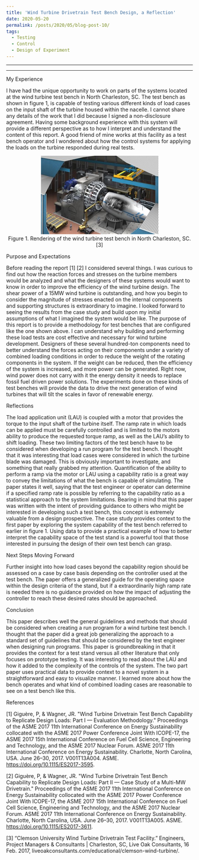 ```yaml
---
title: 'Wind Turbine Drivetrain Test Bench Design, a Reflection'
date: 2020-05-20
permalink: /posts/2020/05/blog-post-10/
tags:
  - Testing
  - Control
  - Design of Experiment
---
```


------
 
------

My Experience

I have had the unique opportunity to work on parts of the systems located at the wind turbine test bench in North Charleston, SC. The test bench as shown in figure 1, is capable of testing various different kinds of load cases on the input shaft of the turbine housed within the nacelle. I cannot share any details of the work that I did because I signed a non-disclosure agreement. Having some background experience with this system will provide a different perspective as to how I interpret and understand the content of this report. A good friend of mine works at this facility as a test bench operator and I wondered about how the control systems for applying the loads on the turbine responded during real tests. 

<p align="center">
<img src='/images/NC_wt.jpg'>
<br>
Figure 1. Rendering of the wind turbine test bench in North Charleston, SC. [3]
</p>

Purpose and Expectations

Before reading the report [1] [2] I considered several things. I was curious to find out how the reaction forces and stresses on the turbine members would be analyzed and what the designers of these systems would want to know in order to improve the efficiency of the wind turbine design. The shear power of a 15MW wind turbine is outstanding, and how you begin to consider the magnitude of stresses enacted on the internal components and supporting structures is extraordinary to imagine. I looked forward to seeing the results from the case study and build upon my initial assumptions of what I imagined the system would be like. The purpose of this report is to provide a methodology for test benches that are configured like the one shown above. I can understand why building and performing these load tests are cost effective and necessary for wind turbine development. Designers of these several hundred-ton components need to better understand the forces acting on their components under a variety of combined loading conditions in order to reduce the weight of the rotating components in the system. If the weight can be reduced, then the efficiency of the system is increased, and more power can be generated. Right now, wind power does not carry with it the energy density it needs to replace fossil fuel driven power solutions. The experiments done on these kinds of test benches will provide the data to drive the next generation of wind turbines that will tilt the scales in favor of renewable energy. 

Reflections

The load application unit (LAU) is coupled with a motor that provides the torque to the input shaft of the turbine itself. The ramp rate in which loads can be applied must be carefully controlled and is limited to the motors ability to produce the requested torque ramp, as well as the LAU’s ability to shift loading. These two limiting factors of the test bench have to be considered when developing a run program for the test bench. I thought that it was interesting that load cases were considered in which the turbine blade was damaged. This is obviously important to investigate, and something that really grabbed my attention. Quantification of the ability to perform a ramp via the motor or LAU using a capability ratio is a great way to convey the limitations of what the bench is capable of simulating. The paper states it well, saying that the test engineer or operator can determine if a specified ramp rate is possible by referring to the capability ratio as a statistical approach to the system limitations. Bearing in mind that this paper was written with the intent of providing guidance to others who might be interested in developing such a test bench, this concept is extremely valuable from a design prospective. The case study provides context to the first paper by exploring the system capability of the test bench referred to earlier in figure 1. Using data to provide a practical example of how to better interpret the capability space of the test stand is a powerful tool that those interested in pursuing the design of their own test bench can grasp. 

Next Steps Moving Forward

Further insight into how load cases beyond the capability region should be assessed on a case by case basis depending on the controller used at the test bench. The paper offers a generalized guide for the operating space within the design criteria of the stand, but if a extraordinarily high ramp rate is needed there is no guidance provided on how the impact of adjusting the controller to reach these desired rates should be approached. 

Conclusion

This paper describes well the general guidelines and methods that should be considered when creating a run program for a wind turbine test bench. I thought that the paper did a great job generalizing the approach to a standard set of guidelines that should be considered by the test engineer when designing run programs. This paper is groundbreaking in that it provides the context for a test stand versus all other literature that only focuses on prototype testing. It was interesting to read about the LAU and how it added to the complexity of the controls of the system. The two part paper uses practical data to provide context to a novel system in a straightforward and easy to visualize manner. I learned more about how the bench operates and what kind of combined loading cases are reasonable to see on a test bench like this. 

References

[1] Giguère, P, & Wagner, JR. "Wind Turbine Drivetrain Test Bench Capability to Replicate Design Loads: Part I — Evaluation Methodology." Proceedings of the ASME 2017 11th International Conference on Energy Sustainability collocated with the ASME 2017 Power Conference Joint With ICOPE-17, the ASME 2017 15th International Conference on Fuel Cell Science, Engineering and Technology, and the ASME 2017 Nuclear Forum. ASME 2017 11th International Conference on Energy Sustainability. Charlotte, North Carolina, USA. June 26–30, 2017. V001T13A004. ASME. https://doi.org/10.1115/ES2017-3595.

[2] Giguère, P, & Wagner, JR. "Wind Turbine Drivetrain Test Bench Capability to Replicate Design Loads: Part II — Case Study of a Multi-MW Drivetrain." Proceedings of the ASME 2017 11th International Conference on Energy Sustainability collocated with the ASME 2017 Power Conference Joint With ICOPE-17, the ASME 2017 15th International Conference on Fuel Cell Science, Engineering and Technology, and the ASME 2017 Nuclear Forum. ASME 2017 11th International Conference on Energy Sustainability. Charlotte, North Carolina, USA. June 26–30, 2017. V001T13A005. ASME. https://doi.org/10.1115/ES2017-3611. 

[3] “Clemson University Wind Turbine Drivetrain Test Facility.” Engineers, Project Managers & Consultants | Charleston, SC, Live Oak Consultants, 16 Feb. 2017, liveoakconsultants.com/educational/clemson-wind-turbine/.